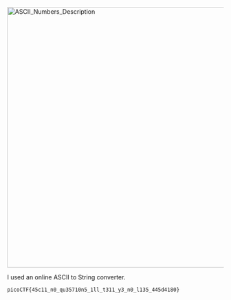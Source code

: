 
<img width="607" alt="ASCII_Numbers_Description" src="https://github.com/sahinyurek/picoCTF-writeups/assets/62119201/d689a2d9-78e6-4cc2-92b8-06d2bf531426">


I used an online ASCII to String converter.

```shell
picoCTF{45c11_n0_qu35710n5_1ll_t311_y3_n0_l135_445d4180}
```
